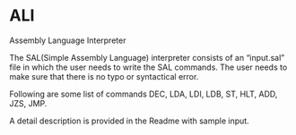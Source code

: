 # ALI
Assembly Language Interpreter

The SAL(Simple Assembly Language) interpreter consists of an “input.sal” file in which the user needs to write the SAL commands. The user needs to make sure that there is no typo or syntactical error. 

Following are some list of commands
DEC, LDA, LDI, LDB, ST, HLT, ADD, JZS, JMP.

A detail description is provided in the Readme with sample input.
